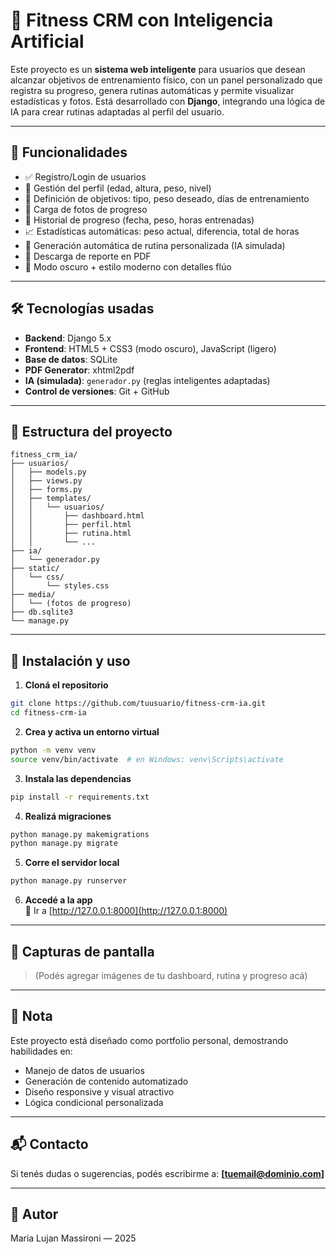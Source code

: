 # 🧠 Fitness CRM con Inteligencia Artificial

Este proyecto es un **sistema web inteligente** para usuarios que desean alcanzar objetivos de entrenamiento físico, con un panel personalizado que registra su progreso, genera rutinas automáticas y permite visualizar estadísticas y fotos. Está desarrollado con **Django**, integrando una lógica de IA para crear rutinas adaptadas al perfil del usuario.

---

## 🚀 Funcionalidades

- ✅ Registro/Login de usuarios
- 👤 Gestión del perfil (edad, altura, peso, nivel)
- 🎯 Definición de objetivos: tipo, peso deseado, días de entrenamiento
- 📸 Carga de fotos de progreso
- 📅 Historial de progreso (fecha, peso, horas entrenadas)
- 📈 Estadísticas automáticas: peso actual, diferencia, total de horas
- 🧠 Generación automática de rutina personalizada (IA simulada)
- 📄 Descarga de reporte en PDF
- 🌙 Modo oscuro + estilo moderno con detalles flúo

---

## 🛠️ Tecnologías usadas

- **Backend**: Django 5.x
- **Frontend**: HTML5 + CSS3 (modo oscuro), JavaScript (ligero)
- **Base de datos**: SQLite
- **PDF Generator**: xhtml2pdf
- **IA (simulada)**: `generador.py` (reglas inteligentes adaptadas)
- **Control de versiones**: Git + GitHub

---

## 📂 Estructura del proyecto

```
fitness_crm_ia/
├── usuarios/
│   ├── models.py
│   ├── views.py
│   ├── forms.py
│   ├── templates/
│   │   └── usuarios/
│   │       ├── dashboard.html
│   │       ├── perfil.html
│   │       ├── rutina.html
│   │       └── ...
├── ia/
│   └── generador.py
├── static/
│   └── css/
│       └── styles.css
├── media/
│   └── (fotos de progreso)
├── db.sqlite3
└── manage.py
```

---

## 🔧 Instalación y uso

1. **Cloná el repositorio**  
```bash
git clone https://github.com/tuusuario/fitness-crm-ia.git
cd fitness-crm-ia
```

2. **Crea y activa un entorno virtual**  
```bash
python -m venv venv
source venv/bin/activate  # en Windows: venv\Scripts\activate
```

3. **Instala las dependencias**  
```bash
pip install -r requirements.txt
```

4. **Realizá migraciones**  
```bash
python manage.py makemigrations
python manage.py migrate
```

5. **Corre el servidor local**  
```bash
python manage.py runserver
```

6. **Accedé a la app**  
📍 Ir a [http://127.0.0.1:8000](http://127.0.0.1:8000)

---

## 📸 Capturas de pantalla

> (Podés agregar imágenes de tu dashboard, rutina y progreso acá)

---

## 📌 Nota

Este proyecto está diseñado como portfolio personal, demostrando habilidades en:

- Manejo de datos de usuarios
- Generación de contenido automatizado
- Diseño responsive y visual atractivo
- Lógica condicional personalizada

---

## 📬 Contacto

Si tenés dudas o sugerencias, podés escribirme a: **[tuemail@dominio.com]**

---

## 🧠 Autor

Maria Lujan Massironi — 2025
